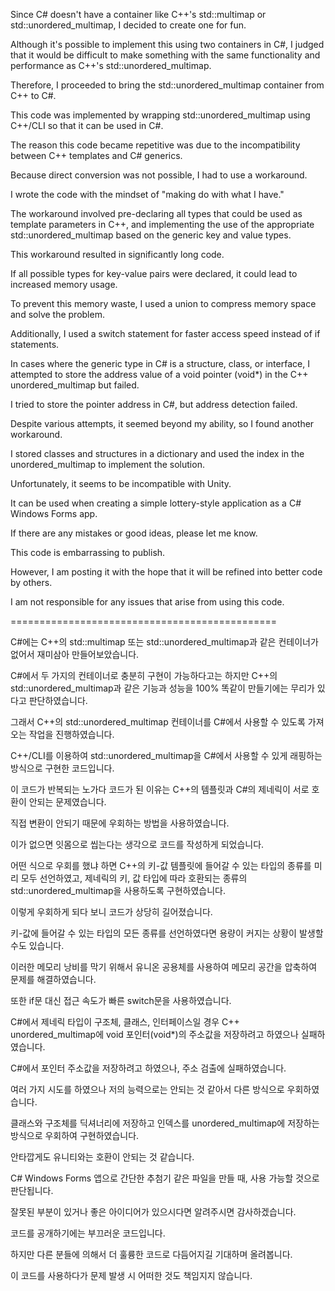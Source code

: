 Since C# doesn't have a container like C++'s std::multimap or std::unordered_multimap, I decided to create one for fun.

Although it's possible to implement this using two containers in C#, I judged that it would be difficult to make something with the same functionality and performance as C++'s std::unordered_multimap.

Therefore, I proceeded to bring the std::unordered_multimap container from C++ to C#.

This code was implemented by wrapping std::unordered_multimap using C++/CLI so that it can be used in C#.

The reason this code became repetitive was due to the incompatibility between C++ templates and C# generics.

Because direct conversion was not possible, I had to use a workaround.

I wrote the code with the mindset of "making do with what I have."

The workaround involved pre-declaring all types that could be used as template parameters in C++, and implementing the use of the appropriate std::unordered_multimap based on the generic key and value types.

This workaround resulted in significantly long code.

If all possible types for key-value pairs were declared, it could lead to increased memory usage.

To prevent this memory waste, I used a union to compress memory space and solve the problem.

Additionally, I used a switch statement for faster access speed instead of if statements.

In cases where the generic type in C# is a structure, class, or interface, I attempted to store the address value of a void pointer (void*) in the C++ unordered_multimap but failed.

I tried to store the pointer address in C#, but address detection failed.

Despite various attempts, it seemed beyond my ability, so I found another workaround.

I stored classes and structures in a dictionary and used the index in the unordered_multimap to implement the solution.

Unfortunately, it seems to be incompatible with Unity.

It can be used when creating a simple lottery-style application as a C# Windows Forms app.

If there are any mistakes or good ideas, please let me know.

This code is embarrassing to publish.

However, I am posting it with the hope that it will be refined into better code by others.

I am not responsible for any issues that arise from using this code.

==============================================

C#에는 C++의 std::multimap 또는 std::unordered_multimap과 같은 컨테이너가 없어서 재미삼아 만들어보았습니다.

C#에서 두 가지의 컨테이너로 충분히 구현이 가능하다고는 하지만 C++의 std::unordered_multimap과 같은 기능과 성능을 100% 똑같이 만들기에는 무리가 있다고 판단하였습니다.

그래서 C++의 std::unordered_multimap 컨테이너를 C#에서 사용할 수 있도록 가져오는 작업을 진행하였습니다.

C++/CLI를 이용하여 std::unordered_multimap을 C#에서 사용할 수 있게 래핑하는 방식으로 구현한 코드입니다.

이 코드가 반복되는 노가다 코드가 된 이유는 C++의 템플릿과 C#의 제네릭이 서로 호환이 안되는 문제였습니다.

직접 변환이 안되기 때문에 우회하는 방법을 사용하였습니다.

이가 없으면 잇몸으로 씹는다는 생각으로 코드를 작성하게 되었습니다.

어떤 식으로 우회를 했냐 하면 C++의 키-값 템플릿에 들어갈 수 있는 타입의 종류를 미리 모두 선언하였고, 제네릭의 키, 값 타입에 따라 호환되는 종류의 std::unordered_multimap을 사용하도록 구현하였습니다.

이렇게 우회하게 되다 보니 코드가 상당히 길어졌습니다.

키-값에 들어갈 수 있는 타입의 모든 종류를 선언하였다면 용량이 커지는 상황이 발생할 수도 있습니다.

이러한 메모리 낭비를 막기 위해서 유니온 공용체를 사용하여 메모리 공간을 압축하여 문제를 해결하였습니다.

또한 if문 대신 접근 속도가 빠른 switch문을 사용하였습니다.

C#에서 제네릭 타입이 구조체, 클래스, 인터페이스일 경우 C++ unordered_multimap에 void 포인터(void*)의 주소값을 저장하려고 하였으나 실패하였습니다.

C#에서 포인터 주소값을 저장하려고 하였으나, 주소 검출에 실패하였습니다.

여러 가지 시도를 하였으나 저의 능력으로는 안되는 것 같아서 다른 방식으로 우회하였습니다.

클래스와 구조체를 딕셔너리에 저장하고 인덱스를 unordered_multimap에 저장하는 방식으로 우회하여 구현하였습니다.

안타깝게도 유니티와는 호환이 안되는 것 같습니다.

C# Windows Forms 앱으로 간단한 추첨기 같은 파일을 만들 때, 사용 가능할 것으로 판단됩니다.

잘못된 부분이 있거나 좋은 아이디어가 있으시다면 알려주시면 감사하겠습니다.

코드를 공개하기에는 부끄러운 코드입니다.

하지만 다른 분들에 의해서 더 훌륭한 코드로 다듬어지길 기대하며 올려봅니다.

이 코드를 사용하다가 문제 발생 시 어떠한 것도 책임지지 않습니다.
